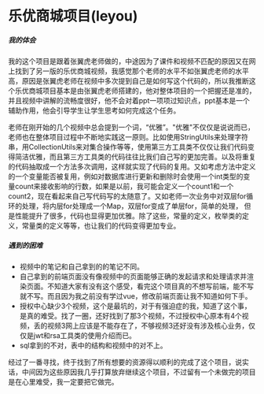# 乐优商城项目(leyou)

##### 我的体会
我的这个项目是跟着张翼虎老师做的，中途因为了课件和视频不匹配的原因又在网上找到了另一版的乐优商城视频，我感觉那个老师的水平不如张翼虎老师的水平高，原因是张翼虎老师在视频中多次提到自己是如何写这个代码的，所以我推断这个乐优商城项目基本是由张翼虎老师搭建的，他对整体项目的一个把握还是准的，并且视频中讲解的流畅度很好，他不会对着ppt一项项过知识点，ppt基本是一个辅助作用，他会引导学生让学生思考如何完成这个任务。

老师在刚开始的几个视频中总会提到一个词，“优雅”。"优雅"不仅仅是说说而已，老师也在整体项目过程中不断地实践这一原则。比如使用StringUtils来处理字符串，用CollectionUtils来对集合操作等等，使用第三方工具类不仅仅让我们代码变得简洁优雅，而且第三方工具类的代码往往比我们自己写的更加完善。以及将重复的代码抽取成一个方法多次调用，这样就实现了代码的复用。又如考虑方法中定义的一个变量能否被复用，例如对数据库进行更新和删除时会使用一个int类型的变量count来接收影响的行数，如果是以前，我可能会定义一个count1和一个count2，现在看起来自己写代码写的太随意了。又如老师一次业务中对双层for循环的处理，将内层for处理成一个Map，双层for变成了单层for，简单的处理， 但是性能提升了很多，代码也显得更加优雅。除了这些，常量的定义，枚举类的定义，常量类的定义等等，也让我们的代码变得更加专业。

##### 遇到的困难

* 视频中的笔记和自己拿到的的笔记不同。
* 自己拿到的前端页面没有像视频中的页面能够正确的发起请求和处理请求并渲染页面。不知道大家有没有这个感受，看完这个项目真的不想写前端，能不写就不写。而且因为我之前没有学过vue，修改前端页面让我不知道如何下手。
* 授权中心缺少3个视频，这个是最坑的，对于有强迫症的我，知道了这个事，是真的难受。找了一圈，还好找到了那3个视频，不过授权中心原本有4个视频，丢的视频3网上应该是不能存在了，不够视频3还好没有涉及核心业务，仅仅是jwt和rsa工具类的使用介绍而已。
* sql拿到的不对，表中的结构和视频中的对不上。

经过了一番寻找，终于找到了所有想要的资源得以顺利的完成了这个项目，说实话，中间因为这些原因我几乎打算放弃继续这个项目，不过留有一个未做完的项目是在心里难受，我一定要把它做完。




